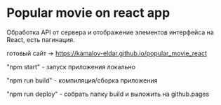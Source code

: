 # Popular movie on react app

Обработка API от сервера и отображение элементов интерфейса на React, есть пагинация.



готовый сайт -> https://kamalov-eldar.github.io/popular_movie_react


"npm start"  - запуск приложения локально

"npm run build" - компиляция/сборка приложения

"npm run deploy" - собрать папку build и выложить на github.pages